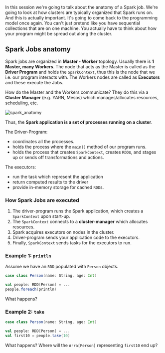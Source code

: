In this session we're going to talk about the anatomy of a Spark job. We're going to look at how clusters are typically organized that Spark runs on. And this is actually important. It's going to come back to the programming model once again. You can't just pretend like you have sequential collections that are on one machine. You actually have to think about how your program might be spread out along the cluster. 

## Spark Jobs anatomy

Spark jobs are organized in **Master - Worker** topology. Usually there is **1 Master, many Workers**. The node that acts as the Master is called as the **Driver Program** and holds the `SparkContext`, thus this is the node that we i.e. our program interacts with. The Workers nodes are called as **Executors** and these execute the Jobs.

How do the Master and the Workers communicate? They do this via a **Cluster Manager** (e.g. YARN, Mesos) which manages/allocates resources, scheduling, etc.

![spark_anatomy]()

Thus, the **Spark application is a set of processes running on a cluster**. 

The Driver-Program:

* coordinates all the processes.
* holds the process where the `main()` method of our program runs.
* holds the process that creates `SparkContext`, creates `RDD`s, and stages up or sends off transformations and actions.

The executors:

* run the task which represent the application
* return computed results to the driver
* provide in-memory storage for cached `RDD`s.

### How Spark Jobs are executed

1. The driver-program runs the Spark application, which creates a `SparkContext` upon start-up.
2. The `SparkContext` connects to a **cluster-manager** which allocates resources.
3. Spark acquires executors on nodes in the cluster.
4. Driver-program sends your application code to the executors.
5. Finally, `SparkContext` sends tasks for the executors to run.

### Example 1: `println`

Assume we have an `RDD` populated with `Person` objects.

```scala
case class Person(name: String, age: Int)

val people: RDD[Person] = ...
people.foreach(println)
```

What happens?

### Example 2: `take`

```scala
case class Person(name: String, age: Int)

val people: RDD[Person] = ...
val first10 = people.take(10)
```

What happens? Where will the `Arra[Person]` representing `first10` end up?

